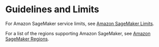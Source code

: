 # Guidelines and Limits<a name="appendix"></a>

For Amazon SageMaker service limits, see [Amazon SageMaker Limits](http://docs.aws.amazon.com/general/latest/gr/aws_service_limits.html#limits_sagemaker)\.

For a list of the regions supporting Amazon SageMaker, see [Amazon SageMaker Regions](http://docs.aws.amazon.com/general/latest/gr/rande.html#sagemaker_region)\.